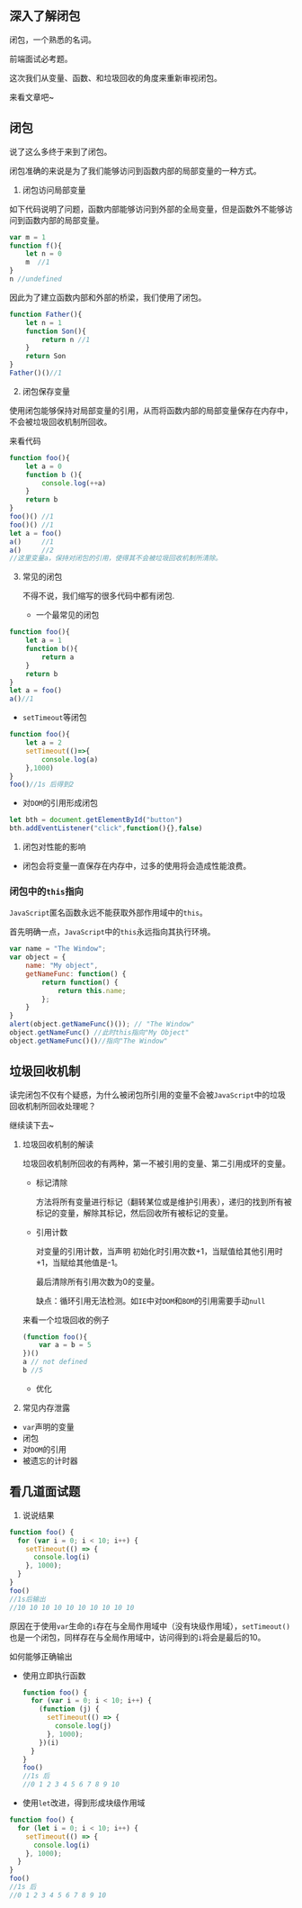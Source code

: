 ## 深入了解闭包

闭包，一个熟悉的名词。

前端面试必考题。

这次我们从变量、函数、和垃圾回收的角度来重新审视闭包。

来看文章吧~

## 闭包


说了这么多终于来到了闭包。

闭包准确的来说是为了我们能够访问到函数内部的局部变量的一种方式。

1. 闭包访问局部变量

如下代码说明了问题，函数内部能够访问到外部的全局变量，但是函数外不能够访问到函数内部的局部变量。

```javascript
var m = 1
function f(){
	let n = 0
	m  //1
}
n //undefined
```

因此为了建立函数内部和外部的桥梁，我们使用了闭包。

```javascript
function Father(){
	let n = 1
	function Son(){
		return n //1
	}
	return Son
}
Father()()//1
```

2. 闭包保存变量

使用闭包能够保持对局部变量的引用，从而将函数内部的局部变量保存在内存中，不会被垃圾回收机制所回收。

来看代码

```javascript
function foo(){
    let a = 0
    function b (){
        console.log(++a)
    }
    return b
}
foo()()	//1
foo()()	//1
let a = foo()
a()		//1
a()		//2
//这里变量a，保持对闭包的引用，使得其不会被垃圾回收机制所清除。
```

3. 常见的闭包

   不得不说，我们缩写的很多代码中都有闭包.

   + 一个最常见的闭包

```javascript
function foo(){
    let a = 1
    function b(){
        return a
    }
    return b
}
let a = foo()
a()//1
```

+ `setTimeout`等闭包

```javascript
function foo(){
    let a = 2
    setTimeout(()=>{
        console.log(a)
    },1000)
}
foo()//1s 后得到2
```

+ 对`DOM`的引用形成闭包

```javascript
let bth = document.getElementById("button")
bth.addEventListener("click",function(){},false)     
```

1. 闭包对性能的影响

+ 闭包会将变量一直保存在内存中，过多的使用将会造成性能浪费。 

### 闭包中的`this`指向

`JavaScript`匿名函数永远不能获取外部作用域中的`this`。

首先明确一点，`JavaScript`中的`this`永远指向其执行环境。

```javascript
var name = "The Window";
var object = {
    name: "My object",
    getNameFunc: function() {
        return function() {
            return this.name;
        };
    }
}
alert(object.getNameFunc()()); // "The Window"
object.getNameFunc() //此时this指向"My Object"
object.getNameFunc()()//指向"The Window"
```



## 垃圾回收机制

读完闭包不仅有个疑惑，为什么被闭包所引用的变量不会被`JavaScript`中的垃圾回收机制所回收处理呢？

继续读下去~

1. 垃圾回收机制的解读

   垃圾回收机制所回收的有两种，第一不被引用的变量、第二引用成环的变量。

   + 标记清除

     方法将所有变量进行标记（翻转某位或是维护引用表），递归的找到所有被标记的变量，解除其标记，然后回收所有被标记的变量。

   + 引用计数

     对变量的引用计数，当声明 初始化时引用次数+1，当赋值给其他引用时+1，当赋给其他值是-1。

     最后清除所有引用次数为0的变量。

     缺点：循环引用无法检测。如`IE`中对`DOM`和`BOM`的引用需要手动`null`

   来看一个垃圾回收的例子

   ```javascript
   (function foo(){
       var a = b = 5
   })()
   a // not defined
   b //5
   ```

   + 优化

2. 常见内存泄露

+ `var`声明的变量
+ 闭包
+ 对`DOM`的引用
+ 被遗忘的计时器

## 看几道面试题

1. 说说结果

```javascript
function foo() {
  for (var i = 0; i < 10; i++) {
    setTimeout(() => {
      console.log(i)
    }, 1000);
  }
}
foo()
//1s后输出
//10 10 10 10 10 10 10 10 10 10 
```

原因在于使用`var`生命的`i`存在与全局作用域中（没有块级作用域），`setTimeout()`也是一个闭包，同样存在与全局作用域中，访问得到的`i`将会是最后的10。

如何能够正确输出

+ 使用立即执行函数

  ```javascript
  function foo() {
    for (var i = 0; i < 10; i++) {
      (function (j) {
        setTimeout(() => {
          console.log(j)
        }, 1000);
      })(i)
    }
  }
  foo()
  //1s 后
  //0 1 2 3 4 5 6 7 8 9 10
  ```

+ 使用`let`改进，得到形成块级作用域

```javascript
function foo() {
  for (let i = 0; i < 10; i++) {
    setTimeout(() => {
      console.log(i)
    }, 1000);
  }
}
foo()
//1s 后
//0 1 2 3 4 5 6 7 8 9 10
```

